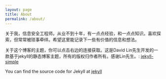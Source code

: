 ```yaml
---
layout: page
title: About
permalink: /about/
---
```


关于我，信息安全工程师。从业不到十年，有一点点经验，和一点点知识。喜欢探索，但常常被琐事牵绊。希望这里能记录下一些有价值的信息和想法。

关于这个博客的主题，你可以点击右边的连接获取。这是David Lin先生开发的一款基于jekyll的静态博客主题，所有的版权归作者所有。感谢Lin先生。: <data data-icon="ei-sc-github"></data>  [jekyll-simple](https://github.com/wild-flame/jekyll-simple)

You can find the source code for Jekyll at <data data-icon="ei-sc-github"></data>  [jekyll](https://github.com/jekyll/jekyll)

